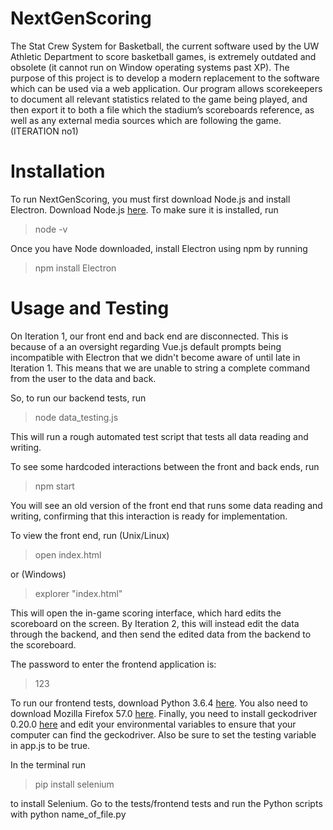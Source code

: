 # NextGenScoring
The Stat Crew System for Basketball, the current software used by the UW Athletic Department to score basketball games, is extremely outdated and obsolete (it cannot run on Window operating systems past XP). The purpose of this project is to develop a modern replacement to the software which can be used via a web application. Our program allows scorekeepers to document all relevant statistics related to the game being played, and then export it to both a file which the stadium’s scoreboards reference, as well as any external media sources which are following the game. 
(ITERATION no1)

# Installation
To run NextGenScoring, you must first download Node.js and install Electron. Download Node.js [here](https://nodejs.org/en/). To make sure it is installed, run

> node -v

Once you have Node downloaded, install Electron using npm by running

> npm install Electron

# Usage and Testing
On Iteration 1, our front end and back end are disconnected. This is because of a an oversight regarding Vue.js default prompts being incompatible with Electron that we didn't become aware of until late in Iteration 1. This means that we are unable to string a complete command from the user to the data and back.

So, to run our backend tests, run

> node data_testing.js

This will run a rough automated test script that tests all data reading and writing.

To see some hardcoded interactions between the front and back ends, run

> npm start

You will see an old version of the front end that runs some data reading and writing, confirming that this interaction is ready for implementation.

To view the front end, run (Unix/Linux)

> open index.html

or (Windows)

> explorer "index.html"

This will open the in-game scoring interface, which hard edits the scoreboard on the screen. By Iteration 2, this will instead edit the data through the backend, and then send the edited data from the backend to the scoreboard. 

The password to enter the frontend application is:

>123

To run our frontend tests, download Python 3.6.4 [here](https://www.python.org/downloads/). You also need to download Mozilla Firefox 57.0 [here](https://filehippo.com/download_firefox/79535/). Finally, you need to install geckodriver 0.20.0 [here](https://github.com/mozilla/geckodriver/releases) and edit your environmental variables to ensure that your computer can find the geckodriver. Also be sure to set the testing variable in app.js to be true.

In the terminal run

> pip install selenium

to install Selenium. Go to the tests/frontend tests and run the Python scripts with python name_of_file.py 
